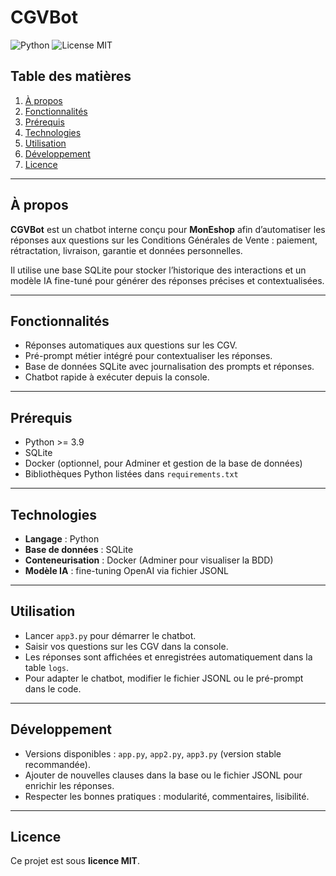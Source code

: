 # CGVBot

![Python](https://img.shields.io/badge/python-3.9+-blue) ![License MIT](https://img.shields.io/badge/license-MIT-green)

## Table des matières
1. [À propos](#à-propos)  
2. [Fonctionnalités](#fonctionnalités)  
3. [Prérequis](#prérequis)  
4. [Technologies](#technologies)  
5. [Utilisation](#utilisation)  
6. [Développement](#développement)  
7. [Licence](#licence)  

---

## À propos
**CGVBot** est un chatbot interne conçu pour **MonEshop** afin d’automatiser les réponses aux questions sur les Conditions Générales de Vente : paiement, rétractation, livraison, garantie et données personnelles.  

Il utilise une base SQLite pour stocker l’historique des interactions et un modèle IA fine-tuné pour générer des réponses précises et contextualisées.  

---

## Fonctionnalités
- Réponses automatiques aux questions sur les CGV.  
- Pré-prompt métier intégré pour contextualiser les réponses.  
- Base de données SQLite avec journalisation des prompts et réponses.  
- Chatbot rapide à exécuter depuis la console.  

---

## Prérequis
- Python >= 3.9  
- SQLite  
- Docker (optionnel, pour Adminer et gestion de la base de données)  
- Bibliothèques Python listées dans `requirements.txt`  

---

## Technologies
- **Langage** : Python  
- **Base de données** : SQLite  
- **Conteneurisation** : Docker (Adminer pour visualiser la BDD)  
- **Modèle IA** : fine-tuning OpenAI via fichier JSONL  

---

## Utilisation
- Lancer `app3.py` pour démarrer le chatbot.  
- Saisir vos questions sur les CGV dans la console.  
- Les réponses sont affichées et enregistrées automatiquement dans la table `logs`.  
- Pour adapter le chatbot, modifier le fichier JSONL ou le pré-prompt dans le code.  

---

## Développement
- Versions disponibles : `app.py`, `app2.py`, `app3.py` (version stable recommandée).  
- Ajouter de nouvelles clauses dans la base ou le fichier JSONL pour enrichir les réponses.  
- Respecter les bonnes pratiques : modularité, commentaires, lisibilité.  

---

## Licence
Ce projet est sous **licence MIT**.  
